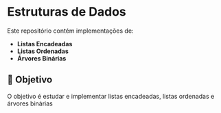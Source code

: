 # Estruturas de Dados

Este repositório contém implementações de:

- **Listas Encadeadas**
- **Listas Ordenadas**
- **Árvores Binárias**

## 📌 Objetivo

O objetivo é estudar e implementar listas encadeadas, listas ordenadas e árvores binárias 




